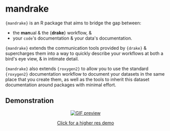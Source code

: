 # mandrake

`{mandrake}` is an R package that aims to bridge the gap between:
* the **man**ual & the {**drake**} workflow, &
* your `code`'s documentation & your data's documentation. 

`{mandrake}` extends the communication tools provided by `{drake}` & supercharges them into a way to quickly describe
your workflows at both a bird's eye view, & in intimate detail.

`{mandrake}` also extends `{roxygen2}` to allow you to use the standard `{roxygen2}` documentation workflow to document
your datasets in the same place that you create them, as well as the tools to inherit this dataset documentation around
packages with minimal effort.

## Demonstration

<center>
<a href="https://gfycat.com/ifr/RipePersonalBorzoi">
<img src="https://thumbs.gfycat.com/RipePersonalBorzoi-size_restricted.gif" class="img-fluid" alt="GIF preview">
<p>Click for a higher res demo</p>
</a>
</center>

